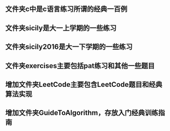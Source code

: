 ## 文件夹c中是c语言练习所谓的经典一百例
## 文件夹sicily是大一上学期的一些练习
## 文件夹sicily2016是大一下学期的一些练习
## 文件夹exercises主要包括pat练习和其他一些题目
## 增加文件夹LeetCode主要包含LeetCode题目和经典算法实现
## 增加文件夹GuideToAlgorithm，存放入门经典训练指南